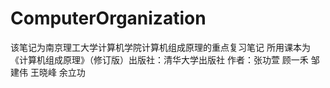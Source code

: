 # ComputerOrganization
该笔记为南京理工大学计算机学院计算机组成原理的重点复习笔记
所用课本为《计算机组成原理》（修订版）出版社：清华大学出版社
作者：张功萱 顾一禾 邹建伟 王晓峰 余立功
